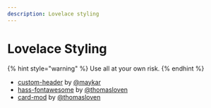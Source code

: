 ```yaml
---
description: Lovelace styling
---
```


# Lovelace Styling

{% hint style="warning" %}
Use all at your own risk.
{% endhint %}

* [custom-header](https://github.com/maykar/custom-header) by [@maykar](https://github.com/maykar)
* [hass-fontawesome](https://github.com/thomasloven/hass-fontawesome) by [@thomasloven](https://github.com/thomasloven)
* [card-mod](https://github.com/thomasloven/lovelace-card-mod) by [@thomasloven](https://github.com/thomasloven)
